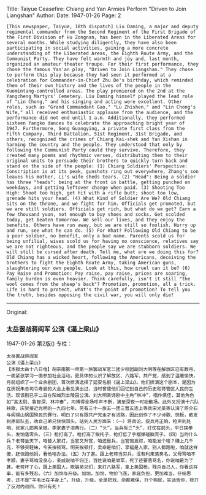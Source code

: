 Title: Taiyue Ceasefire: Chiang and Yan Armies Perform "Driven to Join Liangshan"
Author:
Date: 1947-01-26
Page: 2

    [This newspaper, Taiyue, 18th dispatch] Liu Daming, a major and deputy regimental commander from the Second Regiment of the First Brigade of the First Division of Hu Zongnan, has been in the Liberated Areas for several months. While studying diligently, they have also been participating in social activities, gaining a more concrete understanding of the Liberated Areas, the Eighth Route Army, and the Communist Party. They have felt warmth and joy and, last month, organized an amateur theater troupe. For their first performance, they chose the famous Yan'an play, "Driven to Join Liangshan." They chose to perform this play because they had seen it performed at a celebration for Commander-in-Chief Zhu De's birthday, which reminded them of their own history and the lives of the people in the Kuomintang-controlled areas. The play premiered on the 2nd at the Yangcheng Martyrs' Cemetery. Liu Daming himself played the lead role of "Lin Chong," and his singing and acting were excellent. Other roles, such as "Grand Commandant Gao," "Lu Zhishen," and "Lin Chong's Wife," all received enthusiastic applause from the audience, and the performance did not end until 1 a.m. Additionally, they performed sixteen Yangko dances to celebrate the approaching bright year of 1947. Furthermore, Song Guangying, a private first class from the Fifth Company, Third Battalion, 51st Regiment, 31st Brigade, and others, recognized the crimes of Chiang Kai-shek and Yan Xishan in harming the country and the people. They understood that only by following the Communist Party could they survive. Therefore, they created many poems and rhythmic verses, distributing them to their original units to persuade their brothers to quickly turn back and stand on the side of the people: (1) Chiang Soldiers' Perspective: Conscription is at its peak, gunshots ring out everywhere, Zhang's son leaves his mother, Li's wife sheds tears. (2) "Head": Being a soldier has three "heads": being at the front in battle, getting punched on weekdays, and getting leftover change when paid. (3) Shooting Too High: Shoot too high, get hit with a rifle butt; shoot too low, grenade hits your head. (4) What Kind of Soldier Are We? Old Chiang sits on the throne, and we fight for him. Officials get promoted, but we are still soldiers. Officials get rich, but what do we get? Earn a few thousand yuan, not enough to buy shoes and socks. Get scolded today, get beaten tomorrow. We sell our lives, and they enjoy the benefits. Others have run away, but we are still so foolish. Hurry up and run, see what he can do. (5) For What? Following Old Chiang to be a poor soldier, no benefit, only a bad name. Parents scold us for being unfilial, wives scold us for having no conscience, relatives say we are not righteous, and the people say we are stubborn soldiers. We will still be cursed after death. Tell me, what are we doing this for? Old Chiang has a wicked heart, following the Americans, deceiving the brothers to fight the Eighth Route Army, taking American guns, slaughtering our own people. Look at this, how cruel can it be? (6) Pay Raise and Promotion: Pay raise, pay raise, prices are soaring, family burden is even heavier. Think carefully, isn't it still "the wool comes from the sheep's back"? Promotion, promotion, all a trick. Life is hard to protect, what's the point of promotion? To tell you the truth, besides opposing the civil war, you will only die!



<hr /> 

Original: 


### 太岳罢战蒋阎军  公演《逼上梁山》

1947-01-26
第2版()
专栏：

    太岳罢战蒋阎军
    公演《逼上梁山》
    【本报太岳十八日电】胡宗南第一师第一旅罢战军官二团少校团副刘大明等在解放区已有数月，一面紧张学习一面参加社会活动，更具体的认识了解放区、八路军、共产党，感到了温暖愉快，月前组织了一个业余剧团，首次排演选择了延安名剧《逼上梁山》。他们排演这个剧本，是因为在庆祝朱总司令寿辰的大会上看见演出过，当时曾使他们回忆到自己的历史和蒋管区人民的生活。现该剧已于二日在阳城烈士陵园公演。刘大明亲饰剧中主角“林冲”，唱作俱佳，其他角色如“高太尉、鲁智深、林冲妻”，均博得全场呼声不断，演至深夜一时始散场。此外又扮演十六队秧歌，庆贺接近光明的一九四七年。另有三十一旅五一团三营五连上等兵宋光英等认清了蒋介石与阎锡山祸国殃民的罪行，明白了只有跟共产党走才有活路，因此创作了不少诗歌、快板，散发到原部队去，劝自己弟兄快快回头，站到人民方面来：（一）蒋兵论。捉兵月正晌，枪声到处响，张家儿郎离亲娘，李家妻子泪两行。（二）“头”。当兵有三“头”，打仗在前头，平日挨拳头，发饷落零头。（三）枪打高了。枪打高了挨托子，枪打低了手榴弹碰脑壳子。（四）当的什么兵？老蒋坐天下，咱替人家打，当官又升官，咱还是兵，当官饱发财，咱能发个啥？赚上几千元，不够买鞋袜，今天挨顿骂，明天挨顿打，卖命是咱们，享福是人家，别人都跑啦，咱就这样傻，赶快跑他妈，看他啥办法。（五）为了甚。跟上老蒋当穷兵，没有利来落臭名，父母骂咱不孝顺，妻子骂咱没良心，亲戚说咱不归正，百姓说咱是顽军，死了还要落骂名，你说咱是为了甚。老蒋坏了心，跟上美国人，欺骗弟兄们，来打八路军，拿上美国枪，残杀自己人，你看这样事，能有多残忍。（六）加饷与升级。加饷，加饷，物价飞涨，家庭负担，更加难当，仔细思考，还不是“羊毛出在羊身上”。升级，升级，全是把戏，命都难保，升个狗屁，实话告你，除开了反对内战四，你只有死！

